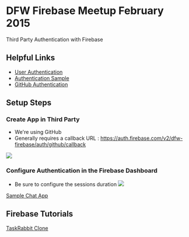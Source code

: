 # DFW Firebase Meetup February 2015

Third Party Authentication with Firebase

## Helpful Links

- [User Authentication](https://www.firebase.com/docs/web/guide/user-auth.html)
- [Authentication Sample](http://jsfiddle.net/firebase/a221m6pb/embedded/result,js/)
- [GitHub Authentication](https://www.firebase.com/docs/web/guide/login/github.html)

## Setup Steps

### Create App in Third Party
- We're using GitHub
- Generally requires a callback URL : https://auth.firebase.com/v2/dfw-firebase/auth/github/callback

![](https://www.evernote.com/shard/s246/sh/d82b1661-0ac4-4a25-a118-9b6532eea754/f429ac487e0e1a69db6ab1c5579308a0/deep/0/github-oauth-app.png)

### Configure Authentication in the Firebase Dashboard
- Be sure to configure the sessions duration
![](https://www.evernote.com/shard/s246/sh/7769ad68-b718-49ee-bfc4-a3ccba3cbb83/bb38f0ccb74a317b2af4c67d947aad00/deep/0/auth-in-firebase.png)

[Sample Chat App](http://development.dfw-firebase-chat.divshot.io)

## Firebase Tutorials
[TaskRabbit Clone](https://code4startup.com/projects/ninja-learn-angularjs-firebase-by-cloning-udemy)